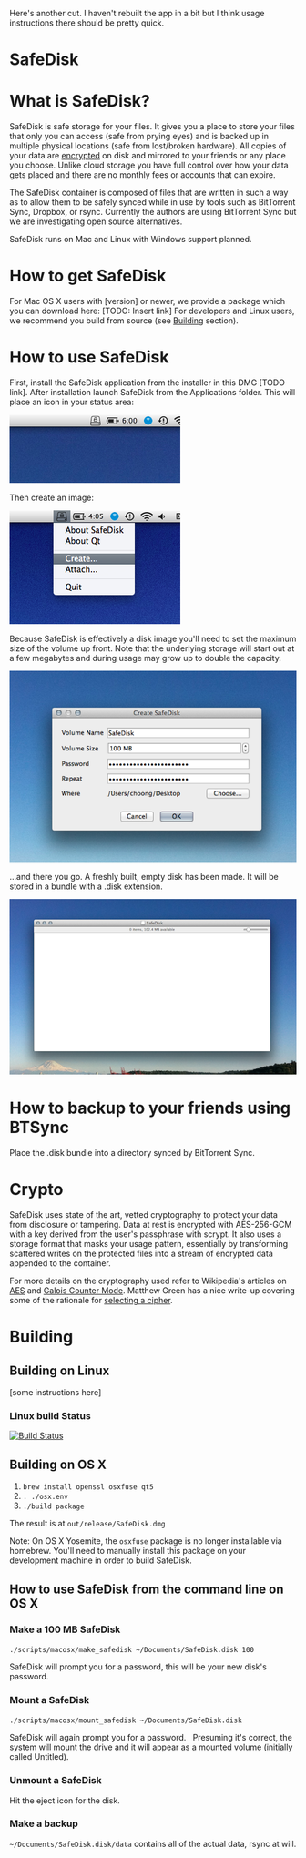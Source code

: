 Here's another cut. I haven't rebuilt the app in a bit but I think usage instructions there should be pretty quick.

SafeDisk
========

# What is SafeDisk?

SafeDisk is safe storage for your files. It gives you a place to store your files that only you can access (safe from prying eyes) and is backed up in multiple physical locations (safe from lost/broken hardware). All copies of your data are [encrypted](#crypto) on disk and mirrored to your friends or any place you choose. Unlike cloud storage you have full control over how your data gets placed and there are no monthly fees or accounts that can expire.

The SafeDisk container is composed of files that are written in such a way as to allow them to be safely synced while in use by tools such as BitTorrent Sync, Dropbox, or rsync. Currently the authors are using BitTorrent Sync but we are investigating open source alternatives.

SafeDisk runs on Mac and Linux with Windows support planned. 

# How to get SafeDisk

For Mac OS X users with [version] or newer, we provide a package which you can download here: [TODO: Insert link] For developers and Linux users, we recommend you build from source (see [Building](#building) section). 

# How to use SafeDisk

First, install the SafeDisk application from the installer in this DMG [TODO link]. After installation launch SafeDisk from the Applications folder. This will place an icon in your status area:

![menu bar](doc/res/1.png)

Then create an image:

![](doc/res/2.png)

Because SafeDisk is effectively a disk image you'll need to set the maximum size of the volume up front. Note that the underlying storage will start out at a few megabytes and during usage may grow up to double the capacity.

![](doc/res/4.png)

...and there you go. A freshly built, empty disk has been made. It will be stored in a bundle with a .disk extension.

![](doc/res/5.png)


# How to backup to your friends using BTSync

Place the .disk bundle into a directory synced by BitTorrent Sync.

# Crypto

SafeDisk uses state of the art, vetted cryptography to protect your data from disclosure or tampering. Data at rest is encrypted with AES-256-GCM with a key derived from the user's passphrase with scrypt. It also uses a storage format that masks your usage pattern, essentially by transforming scattered writes on the protected files into a stream of encrypted data appended to the container.

For more details on the cryptography used refer to Wikipedia's articles on [AES](http://en.wikipedia.org/wiki/Advanced_Encryption_Standard) and [Galois Counter Mode](http://en.wikipedia.org/wiki/Galois/Counter_Mode). Matthew Green has a nice write-up covering some of the rationale for [selecting a cipher](http://blog.cryptographyengineering.com/2012/05/how-to-choose-authenticated-encryption.html).

# Building

## Building on Linux

[some instructions here]

### Linux build Status
[![Build Status](https://travis-ci.org/safedisk/safedisk.svg)](https://travis-ci.org/safedisk/safedisk)

## Building on OS X
1. `brew install openssl osxfuse qt5`
1. `. ./osx.env`
1. `./build package`

The result is at `out/release/SafeDisk.dmg`

Note: On OS X Yosemite, the `osxfuse` package is no longer installable via homebrew. You'll need to manually install this package on your development machine in order to build SafeDisk.

## How to use SafeDisk from the command line on OS X

### Make a 100 MB SafeDisk
`./scripts/macosx/make_safedisk ~/Documents/SafeDisk.disk 100`

SafeDisk will prompt you for a password, this will be your new disk's password.

### Mount a SafeDisk
`./scripts/macosx/mount_safedisk ~/Documents/SafeDisk.disk`

SafeDisk will again prompt you for a password.  
Presuming it's correct, the system will mount the drive
and it will appear as a mounted volume (initially called Untitled).

### Unmount a SafeDisk
Hit the eject icon for the disk.  

### Make a backup
`~/Documents/SafeDisk.disk/data` contains all of the actual data, rsync at will.